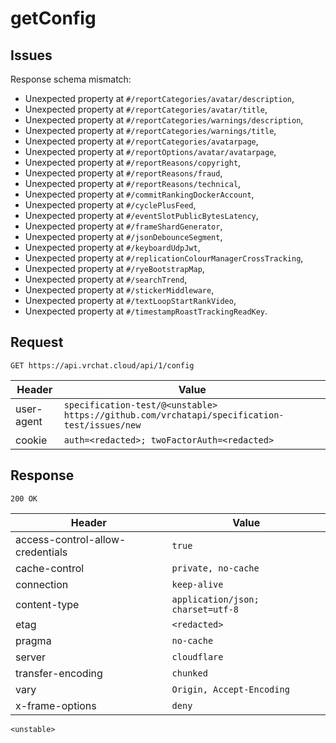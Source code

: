 # getConfig

## Issues
Response schema mismatch:
* Unexpected property at ``#/reportCategories/avatar/description``,
* Unexpected property at ``#/reportCategories/avatar/title``,
* Unexpected property at ``#/reportCategories/warnings/description``,
* Unexpected property at ``#/reportCategories/warnings/title``,
* Unexpected property at ``#/reportCategories/avatarpage``,
* Unexpected property at ``#/reportOptions/avatar/avatarpage``,
* Unexpected property at ``#/reportReasons/copyright``,
* Unexpected property at ``#/reportReasons/fraud``,
* Unexpected property at ``#/reportReasons/technical``,
* Unexpected property at ``#/commitRankingDockerAccount``,
* Unexpected property at ``#/cyclePlusFeed``,
* Unexpected property at ``#/eventSlotPublicBytesLatency``,
* Unexpected property at ``#/frameShardGenerator``,
* Unexpected property at ``#/jsonDebounceSegment``,
* Unexpected property at ``#/keyboardUdpJwt``,
* Unexpected property at ``#/replicationColourManagerCrossTracking``,
* Unexpected property at ``#/ryeBootstrapMap``,
* Unexpected property at ``#/searchTrend``,
* Unexpected property at ``#/stickerMiddleware``,
* Unexpected property at ``#/textLoopStartRankVideo``,
* Unexpected property at ``#/timestampRoastTrackingReadKey``.
## Request
`GET https://api.vrchat.cloud/api/1/config`

| Header | Value |
| ------ | ----- |
| user-agent | `specification-test/@<unstable> https://github.com/vrchatapi/specification-test/issues/new` |
| cookie | `auth=<redacted>; twoFactorAuth=<redacted>` |


## Response
`200 OK`

| Header | Value |
| ------ | ----- |
| access-control-allow-credentials | `true` |
| cache-control | `private, no-cache` |
| connection | `keep-alive` |
| content-type | `application/json; charset=utf-8` |
| etag | `<redacted>` |
| pragma | `no-cache` |
| server | `cloudflare` |
| transfer-encoding | `chunked` |
| vary | `Origin, Accept-Encoding` |
| x-frame-options | `deny` |

```jsonc
<unstable>
```
